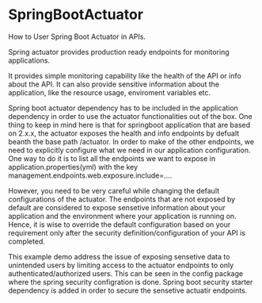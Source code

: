 # SpringBootActuator
How to User Spring Boot Actuator in APIs.

Spring actuator provides production ready endpoints for monitoring applications. 

It provides simple monitoring capability like the health of the API or info about the API. 
It can also provide sensitive information about the application, like the resource usage, enviroment
variables etc.

Spring boot actuator dependency has to be included in the  application dependency in order to use the actuator
functionalities out of the box. One thing to keep in mind here is that for springboot application that are based on
2.x.x, the actuator exposes the health and info endpoints by defualt beanth the base path /actuator. In order to make of 
the other endpoints, we need to explicitly configure what we need in our application configuration. One way to do it is to 
list all the endpoints we want to expose in application.properties(yml) with the key management.endpoints.web.exposure.include=....

However, you need to be very careful while changing the default configurations of the actuator. The endpoints that are not exposed by default
are considered to expose sensetive information about your application and the environment where your application is running on. Hence, it is
wise to override the default configuration based on your requirement only after the security definition/configuration of your API is completed. 

This example demo address the issue of exposing sensetive data to unintended users by limiting access to the actuator endpoints to only authenticated/authorized users.
This can be seen in the config package where the spring security configration is done. Spring boot security starter dependency is added in order to secure the sensetive actuatir endpoints. 

